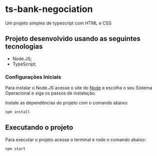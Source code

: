 # ts-bank-negociation
Um projeto simples de typescript com HTML e CSS

## Projeto desenvolvido usando as seguintes tecnologias

-   Node.JS;
-   TypeScript;

### Configurações Iniciais

Para instalar o Node.JS acesse o site do [Node](https://nodejs.org/) e escolha o seu Sistema Operacional e siga os passos de instalação.

Instale as dependências do projeto com o comando abaixo:

```sh
npm install
```

## Executando o projeto

Para executar o projeto acesse o terminal e rode o comando abaixo:

```sh
npm start
```
